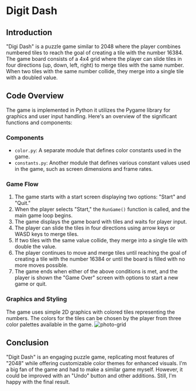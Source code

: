# Digit Dash

## Introduction

"Digi Dash" is a puzzle game similar to 2048 where the player combines numbered tiles to reach the goal of creating a tile with the number 16384. The game board consists of a 4x4 grid where the player can slide tiles in four directions (up, down, left, right) to merge tiles with the same number. When two tiles with the same number collide, they merge into a single tile with a doubled value.

## Code Overview

The game is implemented in Python it utilizes the Pygame library for graphics and user input handling. Here's an overview of the significant functions and components:

### Components

- `color.py`: A separate module that defines color constants used in the game.
- `constants.py`: Another module that defines various constant values used in the game, such as screen dimensions and frame rates.

### Game Flow

1. The game starts with a start screen displaying two options: "Start" and "Quit."
2. When the player selects "Start," the `RunGame()` function is called, and the main game loop begins.
3. The game displays the game board with tiles and waits for player input.
4. The player can slide the tiles in four directions using arrow keys or WASD keys to merge tiles.
5. If two tiles with the same value collide, they merge into a single tile with double the value.
6. The player continues to move and merge tiles until reaching the goal of creating a tile with the number 16384 or until the board is filled with no more moves possible.
7. The game ends when either of the above conditions is met, and the player is shown the "Game Over" screen with options to start a new game or quit.

### Graphics and Styling

The game uses simple 2D graphics with colored tiles representing the numbers. The colors for the tiles can be chosen by the player from three color palettes available in the game.
![photo-grid](https://github.com/Farid-Karimi/Digit-Dash/assets/118434072/07db4675-22e4-4197-8143-6ac9119e6b2c)

## Conclusion

"Digit Dash" is an engaging puzzle game, replicating most features of "2048" while offering customizable color themes for enhanced visuals. I'm a big fan of the game and had to make a similar game myself. However, it could be improved with an "Undo" button and other additions. Still, I'm happy with the final result.
